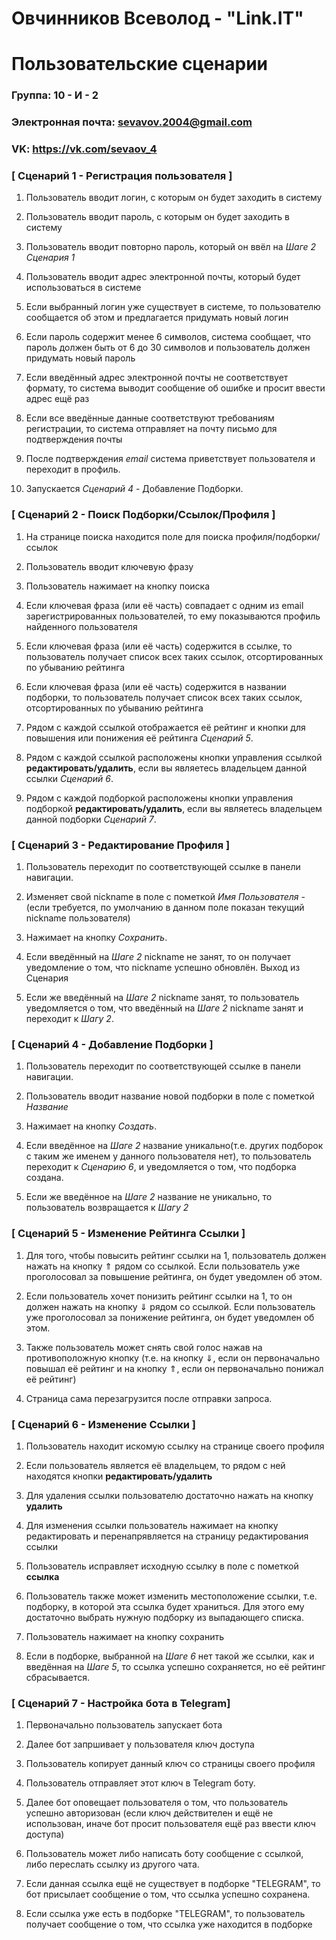 # Овчинников Всеволод - "Link.IT"
# Пользовательские сценарии

### Группа: 10 - И - 2
### Электронная почта: sevavov.2004@gmail.com
### VK: https://vk.com/sevaov_4


### [ Сценарий 1 - Регистрация пользователя ]

1. Пользователь вводит логин, с которым он будет заходить в систему

2. Пользователь вводит пароль, с которым он будет заходить в систему

3. Пользователь вводит повторно пароль, который он ввёл на *Шаге 2 Сценария 1*

4. Пользователь вводит адрес электронной почты, который будет использоваться в системе

5. Если выбранный логин уже существует в системе, то пользователю сообщается об этом и предлагается придумать новый логин

6. Если пароль содержит менее 6 символов, система сообщает, что пароль должен быть от 6 до 30 символов и пользователь должен придумать 
новый пароль

7. Если введённый адрес электронной почты не соответствует формату, то система выводит сообщение об ошибке и просит ввести адрес ещё раз

8. Если все введённые данные соответствуют требованиям регистрации, то система отправляет на почту письмо для подтверждения почты

9. После подтверждения *email* система приветствует пользователя и переходит в профиль.

10. Запускается *Сценарий 4* - Добавление Подборки.

### [ Сценарий 2 - Поиск Подборки/Ссылок/Профиля ]

1. На странице поиска находится поле для поиска профиля/подборки/ссылок

2. Пользователь вводит ключевую фразу 

3. Пользователь нажимает на кнопку поиска

4. Если ключевая фраза (или её часть) совпадает c одним из email зарегистрированных пользователей, то ему показываются профиль найденного пользователя

5. Если ключевая фраза (или её часть) содержится в ссылке, то пользователь получает список всех таких ссылок, отсортированных по убыванию рейтинга

6. Если ключевая фраза (или её часть) содержится в названии подборки, то пользователь получает список всех таких ссылок, отсортированных по убыванию рейтинга

7. Рядом с каждой ссылкой отображается её рейтинг и кнопки для повышения или понижения её рейтинга *Сценарий 5*.

8. Рядом с каждой ссылкой расположены кнопки управления ссылкой **редактировать/удалить**, если вы являетесь владельцем данной ссылки *Сценарий 6*.

9. Рядом с каждой подборкой расположены кнопки управления подборкой **редактировать/удалить**, если вы являетесь владельцем данной подборки *Сценарий 7*.

### [ Сценарий 3 - Редактирование Профиля ]

1. Пользователь переходит по соответствующей ссылке в панели навигации.

2. Изменяет свой nickname в поле с пометкой *Имя Пользователя* - (если требуется, по умолчанию в данном поле показан текущий nickname пользователя)

3. Нажимает на кнопку *Сохранить*.

4. Если введённый на *Шаге 2* nickname не занят, то он получает уведомление о том, что nickname успешно обновлён. Выход из Сценария

5. Если же введённый на *Шаге 2* nickname занят, то пользователь уведомляется о том, что введённый на *Шаге 2* nickname занят и переходит к *Шагу 2*.

### [ Сценарий 4 - Добавление Подборки ]

1. Пользователь переходит по соответствующей ссылке в панели навигации.

2. Пользователь вводит название новой подборки в поле с пометкой *Название*

3. Нажимает на кнопку *Создать*.

4. Если введённое на *Шаге 2* название уникально(т.е. других подборок с таким же именем у данного пользователя нет), то пользователь переходит к *Сценарию 6*, и уведомляется о том, что подборка создана.

5. Если же введённое на *Шаге 2* название не уникально, то пользователь возвращается к *Шагу 2*

### [ Сценарий 5 - Изменение Рейтинга Ссылки ]

1. Для того, чтобы повысить рейтинг ссылки на 1, пользователь должен нажать на кнопку &#8657; рядом со ссылкой. Если пользователь уже проголосовал за повышение рейтинга, он будет уведомлен об этом.

2. Если пользователь хочет понизить рейтинг ссылки на 1, то он  должен нажать на кнопку &#8659; рядом со ссылкой. Если пользователь уже проголосовал за понижение рейтинга, он будет уведомлен об этом.

3. Также пользователь может снять свой голос нажав на противоположную кнопку (т.е. на кнопку &#8659;, если он первоначально повышал её рейтинг и на кнопку &#8657;, если он первоначально понижал её рейтинг)

4. Страница сама перезагрузится после отправки запроса.

### [ Сценарий 6 - Изменение Ссылки ]

1. Пользователь находит искомую ссылку на странице своего профиля

2. Если пользователь является её владельцем, то рядом с ней находятся кнопки **редактировать/удалить**

3. Для удаления ссылки пользователю достаточно нажать на кнопку **удалить**

4. Для изменения ссылки пользователь нажимает на кнопку редактировать и перенапрявляется на страницу редактирования ссылки

5. Пользователь исправляет исходную ссылку в поле с пометкой **ссылка**

6. Пользователь также может изменить местоположение ссылки, т.е. подборку, в которой эта ссылка будет храниться. Для этого ему достаточно выбрать нужную подборку из выпадающего списка.

7. Пользователь нажимает на кнопку сохранить

8. Если в подборке, выбранной на *Шаге 6* нет такой же ссылки, как и введённая на *Шаге 5*, то ссылка успешно сохраняется, но её рейтинг сбрасывается.

### [ Сценарий 7 - Настройка бота в Telegram]

1. Первоначально пользователь запускает бота

2. Далее бот запршивает у пользователя ключ доступа

3. Пользователь копирует данный ключ со страницы своего профиля

4. Пользователь отправляет этот ключ в Telegram боту.

5. Далее бот оповещает пользователя о том, что пользователь успешно авторизован (если ключ действителен и ещё не использован, иначе бот просит пользователя ещё раз ввести ключ доступа)

6. Пользователь может либо написать боту сообщение с ссылкой, либо переслать ссылку из другого чата.

7. Если данная ссылка ещё не существует в подборке "TELEGRAM", то бот присылает сообщение о том, что ссылка успешно сохранена.

8. Если ссылка уже есть в подборке "TELEGRAM", то пользователь получает сообщение о том, что ссылка уже находится в подборке